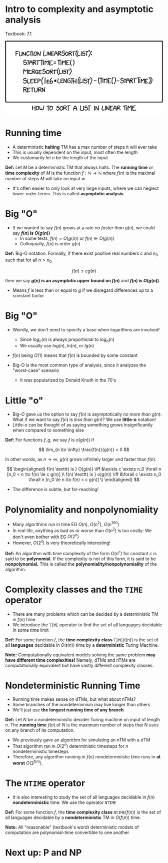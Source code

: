 
# Intro to complexity and asymptotic analysis

Textbook: 7.1

![](figures/xkcd_linear_sort.png)

# Running time

- A deterministic **halting** TM has a max number of steps it
  will ever take
- This is usually dependent on the input, most often the length
- We customarily let $n$ be the length of the input

**Def:** Let $M$ be a deterministic TM that always halts. The
**running time** or **time complexity** of $M$ is the function
$f: \mathbb{N} \to \mathbb{N}$ where $f(n)$ is the maximal
number of steps $M$ will take on input $w$.

- It's often easier to only look at very large inputs, where we
    can neglect lower-order terms. This is called
    **asymptotic analysis**

# Big "O"

- If we wanted to say $f(n)$ grows at a rate *no faster than*
    $g(n)$, we could say **$f(n)$ is $O(g(n))$**
    - In some texts, $f(n) = O(g(n))$ or $f(n) \in O(g(n))$
    - Colloquially, $f(n)$ is order $g(n)$

**Def:** Big-O notation. Formally, if there exist positive real
numbers $c$ and $n_0$ such that for all $n > n_0$

$$
f(n) \le c g(n)
$$

then we say **$g(n)$ is an asymptotic upper bound on $f(n)$**
and **$f(n)$ is $O(g(n))$**.

- Means $f$ is less than or equal to $g$ if we disregard
    differences up to a constant factor

# Big "O"

- Weirdly, we don't need to specify a base when logarithms are
  involved!
    - Since $log_c(n)$ is always proportional to $log_d(n)$
    - We usually use $log(n)$, $ln(n)$, or $lg(n)$

- $f(n)$ being $O(1)$ means that $f(n)$ is bounded by some
    constant

- Big-O is the most common type of analysis, since it analyzes
    the "worst-case" scenario
    - It was popularized by Donald Knuth in the 70's

# Little "o"

- Big-O gave us the option to say $f(n)$ is asymptotically
    *no more than* $g(n)$: What if we want to say $f(n)$ is
    *less than* $g(n)$? We use **little-o** notation!
- Little-o can be thought of as saying something grows
    insignificantly when compared to something else

**Def:** For functions $f, g$, we say $f$ is $o(g(n))$ if

$$
\lim_{n \to \infty} \frac{f(n)}{g(n)} = 0
$$

In other words, as $n \to \infty$, $g(n)$ grows infinitely
larger and faster than $f(n)$.

$$
\begin{aligned}
  f(n) \texttt{ is } O(g(n)) \iff &\exists c \exists n_0 \forall n [n_0 < n \to f(n) \le c g(n)] \\
  f(n) \texttt{ is } o(g(n)) \iff &\forall c \exists n_0 \forall n [n_0 \le n \to f(n) < c g(n)] \\
\end{aligned}
$$

- The difference is subtle, but far-reaching!

# Polynomiality and nonpolynomiality

- Many algorithms run in time EG $O(n)$, $O(n^2)$, $O(n^{100})$
- In real life, anything as bad as or worse than $O(n^2)$ is too
    costly: We don't even bother with EG $O(2^n)$
- However, $O(2^n)$ is very theoretically interesting!

**Def:** An algorithm with time complexity of the form $O(n^c)$
for constant $c$ is said to be **polynomial.** If the complexity
is not of this form, it is said to be **nonpolynomial.** This is
called the **polynomiality/nonpolynomiality** of the algorithm.

# Complexity classes and the `TIME` operator

- There are many problems which can be decided by a
    deterministic TM in $f(n)$ time
- We introduce the `TIME` operator to find the set of all
    languages decidable in some time limit

**Def:** For some function $f$, the **time complexity class**
$\texttt{TIME}(t(n))$ is the set of all **languages** decidable
in $O(t(n))$ time by a **deterministic** Turing Machine.

**Note:** Computationally equivalent models solving the same
problem **may have different time complexities!** Namely,
dTMs and nTMs are computationally equivalent but have vastly
different complexity classes.

# Nondeterministic Running Time

- Running time makes sense on dTMs, but what about nTMs?
- Some branches of the nondeterminism may live longer than
    others
- We'll just use **the longest running time of any branch**

**Def:** Let $N$ be a nondeterministic decider Turing machine on
input of length $n$. The **running time** $f(n)$ of $N$ is the
maximum number of steps that $N$ uses on any branch of its
computation.

- We previously gave an algorithm for simulating an nTM with a
    dTM
- That algorithm ran in $O(2^n)$ deterministic timesteps for $n$
    nondeterministic timesteps
- Therefore, any algorithm running in $f(n)$ nondeterministic
    time runs in **at worst** $O(2^{f(n)})$.

# The `NTIME` operator

- It is also interesting to study the set of all languages
    decidable in $f(n)$ **nondeterministic** time: We use the
    operator `NTIME`

**Def:** For some function $f$, the **time complexity class**
$\texttt{NTIME}(f(n))$ is the set of all languages decidable by
a **nondeterministic** TM in $O(f(n))$ time.

**Note:** All "reasonable" (textbook's word) deterministic
models of computation are polynomial-time convertible to one
another

# Next up: P and NP
